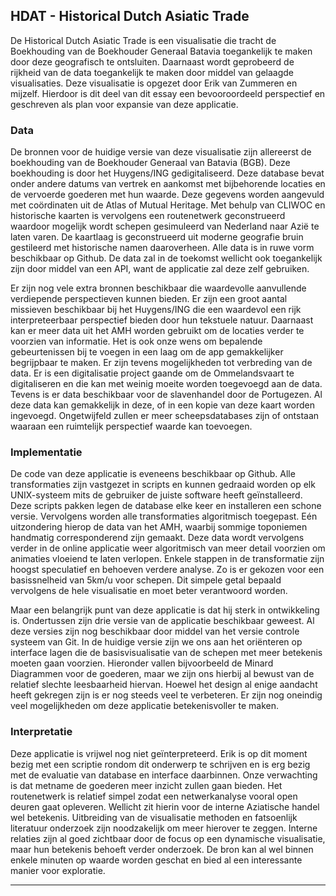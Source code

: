 ## HDAT - Historical Dutch Asiatic Trade

De Historical Dutch Asiatic Trade is een visualisatie die tracht de Boekhouding van de Boekhouder Generaal Batavia toegankelijk te maken door deze geografisch te ontsluiten. Daarnaast wordt geprobeerd de rijkheid van de data toegankelijk te maken door middel van gelaagde visualisaties. Deze visualisatie is opgezet door Erik van Zummeren en mijzelf. Hierdoor is dit deel van dit essay een bevooroordeeld perspectief en geschreven als plan voor expansie van deze applicatie.

### Data

De bronnen voor de huidige versie van deze visualisatie zijn allereerst de boekhouding van de Boekhouder Generaal van Batavia (BGB). Deze boekhouding is door het Huygens/ING gedigitaliseerd. Deze database bevat onder andere datums van vertrek en aankomst met bijbehorende locaties en de vervoerde goederen met hun waarde. Deze gegevens worden aangevuld met coördinaten uit de Atlas of Mutual Heritage. Met behulp van CLIWOC en historische kaarten is vervolgens een routenetwerk geconstrueerd waardoor mogelijk wordt schepen gesimuleerd van Nederland naar Azië te laten varen. De kaartlaag is geconstrueerd uit moderne geografie bruin gestileerd met historische namen daaroverheen. Alle data is in ruwe vorm beschikbaar op Github. De data zal in de toekomst wellicht ook toegankelijk zijn door middel van een API, want de applicatie zal deze zelf gebruiken.

Er zijn nog vele extra bronnen beschikbaar die waardevolle aanvullende verdiepende perspectieven kunnen bieden. Er zijn een groot aantal missieven beschikbaar bij het Huygens/ING die een waardevol een rijk interpreteerbaar perspectief bieden door hun tekstuele natuur. Daarnaast kan er meer data uit het AMH worden gebruikt om de locaties verder te voorzien van informatie. Het is ook onze wens om bepalende gebeurtenissen bij te voegen in een laag om de app gemakkelijker begrijpbaar te maken. Er zijn tevens mogelijkheden tot verbreding van de data. Er is een digitalisatie project gaande om de Ommelandsvaart te digitaliseren en die kan met weinig moeite worden toegevoegd aan de data. Tevens is er data beschikbaar voor de slavenhandel door de Portugezen. Al deze data kan gemakkelijk in deze, of in een kopie van deze kaart worden ingevoegd. Ongetwijfeld zullen er meer scheepsdatabases zijn of ontstaan waaraan een ruimtelijk perspectief waarde kan toevoegen.

### Implementatie

De code van deze applicatie is eveneens beschikbaar op Github. Alle transformaties zijn vastgezet in scripts en kunnen gedraaid worden op elk UNIX-systeem mits de gebruiker de juiste software heeft geïnstalleerd. Deze scripts pakken legen de database elke keer en installeren een schone versie. Vervolgens worden alle transformaties algoritmisch toegepast. Eén uitzondering hierop de data van het AMH, waarbij sommige toponiemen handmatig corresponderend zijn gemaakt. Deze data wordt vervolgens verder in de online applicatie weer algoritmisch van meer detail voorzien om animaties vloeiend te laten verlopen. Enkele stappen in de transformatie zijn hoogst speculatief en behoeven verdere analyse. Zo is er gekozen voor een basissnelheid van 5km/u voor schepen. Dit simpele getal bepaald vervolgens de hele visualisatie en moet beter verantwoord worden.

Maar een belangrijk punt van deze applicatie is dat hij sterk in ontwikkeling is. Ondertussen zijn drie versie van de applicatie beschikbaar geweest. Al deze versies zijn nog beschikbaar door middel van het versie controle systeem van Git. In de huidige versie zijn we ons aan het oriënteren op interface lagen die de basisvisualisatie van de schepen met meer betekenis moeten gaan voorzien. Hieronder vallen bijvoorbeeld de Minard Diagrammen voor de goederen, maar we zijn ons hierbij al bewust van de relatief slechte leesbaarheid hiervan. Hoewel het design al enige aandacht heeft gekregen zijn is er nog steeds veel te verbeteren. Er zijn nog oneindig veel mogelijkheden om deze applicatie betekenisvoller te maken.

### Interpretatie

Deze applicatie is vrijwel nog niet geïnterpreteerd. Erik is op dit moment bezig met een scriptie rondom dit onderwerp te schrijven en is erg bezig met de evaluatie van database en interface daarbinnen. Onze verwachting is dat metname de goederen meer inzicht zullen gaan bieden. Het routenetwerk is relatief simpel zodat een netwerkanalyse vooral open deuren gaat opleveren. Wellicht zit hierin voor de interne Aziatische  handel wel betekenis. Uitbreiding van de visualisatie methoden en fatsoenlijk literatuur onderzoek zijn noodzakelijk om meer hierover te zeggen. Interne relaties zijn al goed zichtbaar door de focus op een dynamische visualisatie, maar hun betekenis behoeft verder onderzoek. De bron kan al wel binnen enkele minuten op waarde worden geschat en bied al een interessante manier voor exploratie.  

---- 

